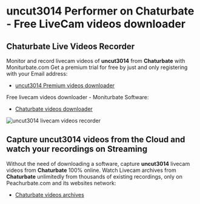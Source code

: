 # uncut3014 Performer on Chaturbate - Free LiveCam videos downloader

## Chaturbate Live Videos Recorder

Monitor and record livecam videos of **uncut3014** from **Chaturbate** with Moniturbate.com
Get a premium trial for free by just and only registering with your Email address:
* [uncut3014 Premium videos downloader](https://moniturbate.com/request-demo-licence-key.html)

Free livecam videos downloader - Moniturbate Software:
* [Chaturbate videos downloader](https://moniturbate.com/moniturbate-download-software.html)

![uncut3014 livecam videos recorder](https://peachurnet.com/templates/moniturbate-software.png)


## Capture uncut3014 videos from the Cloud and watch your recordings on Streaming

Without the need of downloading a software, capture **uncut3014** livecam videos from **Chaturbate** 100% online.
Watch Livecam archives from **Chaturbate** unlimitedly from thousands of existing recordings, only on Peachurbate.com and its websites network:
* [Chaturbate videos archives](https://peachurnet.com/)